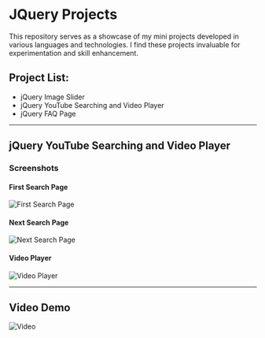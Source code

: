 # JQuery Projects

This repository serves as a showcase of my mini projects developed in various languages and technologies. I find these projects invaluable for experimentation and skill enhancement.

## Project List:
- jQuery Image Slider
- jQuery YouTube Searching and Video Player
- jQuery FAQ Page

---

## jQuery YouTube Searching and Video Player

### Screenshots
#### First Search Page
![First Search Page](jquery%20Youtube%20Search%20page/Assets/screenshots/first%20search.png)
#### Next Search Page
![Next Search Page](jquery%20Youtube%20Search%20page/Assets/screenshots/next%20search.png)
#### Video Player
![Video Player](jquery%20Youtube%20Search%20page/Assets/screenshots/video.png)

---

## Video Demo
![Video](jquery%20Youtube%20Search%20page/Assets/video/video.gif)
